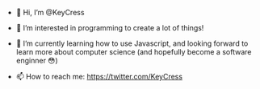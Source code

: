 - 👋 Hi, I’m @KeyCress
- 👀 I’m interested in programming to create a lot of things!
- 🌱 I’m currently learning how to use Javascript, and looking forward to learn more about computer science 
(and hopefully become a software enginner 😳)

- 📫 How to reach me: https://twitter.com/KeyCress

<!---
KeyCress/KeyCress is a ✨ special ✨ repository because its `README.md` (this file) appears on your GitHub profile.
You can click the Preview link to take a look at your changes.
--->
